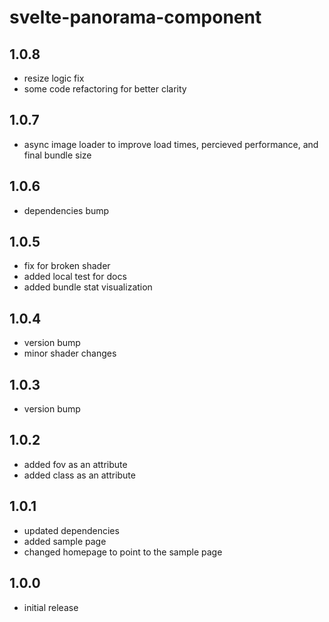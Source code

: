 # svelte-panorama-component

## 1.0.8

- resize logic fix
- some code refactoring for better clarity

## 1.0.7

- async image loader to improve load times, percieved performance, and final bundle size

## 1.0.6

- dependencies bump

## 1.0.5

- fix for broken shader
- added local test for docs
- added bundle stat visualization

## 1.0.4

- version bump
- minor shader changes

## 1.0.3

- version bump

## 1.0.2

- added fov as an attribute
- added class as an attribute

## 1.0.1

- updated dependencies
- added sample page
- changed homepage to point to the sample page

## 1.0.0

- initial release

